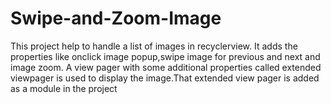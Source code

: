 # Swipe-and-Zoom-Image
This project help to handle a list of images in recyclerview. It adds the properties like onclick image popup,swipe image for previous and next  and image zoom.
A view pager with some additional properties called extended viewpager is used to display the image.That extended view pager is added as a module in the project

